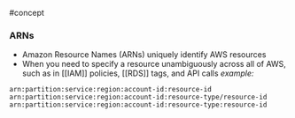 #concept 
### ARNs
- Amazon Resource Names (ARNs) uniquely identify AWS resources
- When you need to specify a resource unambiguously across all of AWS, such as in [[IAM]] policies, [[RDS]] tags, and API calls
*example:*
```
arn:partition:service:region:account-id:resource-id
arn:partition:service:region:account-id:resource-type/resource-id
arn:partition:service:region:account-id:resource-type:resource-id
```
